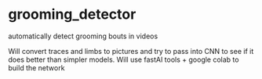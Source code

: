 # grooming_detector
automatically detect grooming bouts in videos

Will convert traces and limbs to pictures and try to pass into CNN to see if it does better than simpler models.
Will use fastAI tools + google colab to build the network
